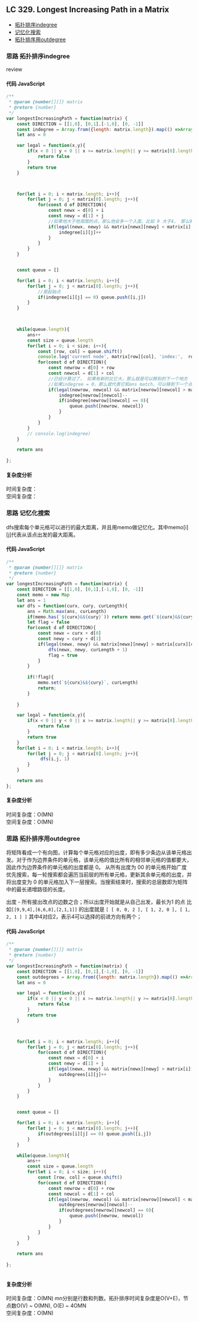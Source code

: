 ## LC 329. Longest Increasing Path in a Matrix

- [拓扑排序indegree](#思路-拓扑排序indegree)
- [记忆化搜索](#思路-记忆化搜索)
- [拓扑排序用outdegree](#思路-拓扑排序用outdegree)

### 思路 拓扑排序indegree
review

#### 代码 JavaScript

```JavaScript
/**
 * @param {number[][]} matrix
 * @return {number}
 */
var longestIncreasingPath = function(matrix) {
    const DIRECTION = [[1,0], [0,1],[-1,0], [0, -1]]
    const indegree = Array.from({length: matrix.length}).map(() =>Array.from({length: matrix[0].length}).fill(0))
    let ans = 0

    var legal = function(x,y){
        if(x < 0 || y < 0 || x >= matrix.length|| y >= matrix[0].length){
            return false
        }
        return true
    }



    for(let i = 0; i < matrix.length; i++){
        for(let j = 0; j < matrix[0].length; j++){
            for(const d of DIRECTION){
                const newx = d[0] + i
                const newy = d[1] + j
                //如果他大于他周围的点，那么他会多一个入度。比如 9 大于4， 那么9 就从4有一个入度。
                if(legal(newx, newy) && matrix[newx][newy] < matrix[i][j]){
                    indegree[i][j]++
                }
            }
        }
    }


    const queue = []

    for(let i = 0; i < matrix.length; i++){
        for(let j = 0; j < matrix[0].length; j++){
            //是起始点
            if(indegree[i][j] == 0) queue.push([i,j])
        }
    }

    

    while(queue.length){
        ans++
        const size = queue.length
        for(let i = 0; i < size; i++){
            const [row, col] = queue.shift()
            console.log('current node', matrix[row][col], 'index:',  row, col)
            for(const d of DIRECTION){
                const newrow = d[0] + row
                const newcol = d[1] + col
                //已经计算过了， 如果有新的比它大，那么就是可以移到的下一个地方
                //如果indegree = 0，那么就代表它和ans match，可以移到下一个点
                if(legal(newrow, newcol) && matrix[newrow][newcol] > matrix[row][col]){
                    indegree[newrow][newcol]--
                    if(indegree[newrow][newcol] == 0){
                        queue.push([newrow, newcol])
                    }
                }
            }
        }
        // console.log(indegree)
    }

    return ans
    
};

```

#### 复杂度分析
时间复杂度： </br>
空间复杂度：
### 思路 记忆化搜索
dfs搜索每个单元格可以进行的最大距离，并且用memo做记忆化。其中memo[i][j]代表从该点出发的最大距离。
#### 代码 JavaScript

```JavaScript
/**
 * @param {number[][]} matrix
 * @return {number}
 */
var longestIncreasingPath = function(matrix) {
    const DIRECTION = [[1,0], [0,1],[-1,0], [0, -1]]
    const memo = new Map
    let ans = 1
    var dfs = function(curx, cury, curLength){
        ans = Math.max(ans, curLength)
        if(memo.has(`${curx}&${cury}`)) return memo.get(`${curx}&${cury}`)
        let flag = false
        for(const d of DIRECTION){
            const newx = curx + d[0]
            const newy = cury + d[1]
            if(legal(newx, newy) && matrix[newx][newy] > matrix[curx][cury]){
                dfs(newx, newy, curLength + 1)
                flag = true
            }
        }
        
        if(!flag){
            memo.set(`${curx}&${cury}`, curLength)
            return;
        }
        
    }

    var legal = function(x,y){
        if(x < 0 || y < 0 || x >= matrix.length|| y >= matrix[0].length){
            return false
        }
        return true
    }
    for(let i = 0; i < matrix.length; i++){
        for(let j = 0; j < matrix[0].length; j++){
             dfs(i,j, 1)
        }
    }

    return ans
};

```

#### 复杂度分析
时间复杂度：O(MN) </br>
空间复杂度：O(MN)


### 思路 拓扑排序用outdegree
将矩阵看成一个有向图，计算每个单元格对应的出度，即有多少条边从该单元格出发。对于作为边界条件的单元格，该单元格的值比所有的相邻单元格的值都要大，因此作为边界条件的单元格的出度都是 0。
从所有出度为 00 的单元格开始广度优先搜索，每一轮搜索都会遍历当前层的所有单元格，更新其余单元格的出度，并将出度变为 0 的单元格加入下一层搜索。当搜索结束时，搜索的总层数即为矩阵中的最长递增路径的长度。

出度 - 所有接出改点的边数之合；所以出度开始就是从自己出发，最长为1 的点
比如`[[9,9,4],[6,6,8],[2,1,1]]` 的出度就是 `[ [ 0, 0, 2 ], [ 1, 2, 0 ], [ 1, 2, 1 ] ]` 其中4对应2，表示4可以选择的前进方向有两个；


#### 代码 JavaScript

```JavaScript
/**
 * @param {number[][]} matrix
 * @return {number}
 */
var longestIncreasingPath = function(matrix) {
    const DIRECTION = [[1,0], [0,1],[-1,0], [0, -1]]
    const outdegrees = Array.from({length: matrix.length}).map(() =>Array.from({length: matrix[0].length}).fill(0))
    let ans = 0

    var legal = function(x,y){
        if(x < 0 || y < 0 || x >= matrix.length|| y >= matrix[0].length){
            return false
        }
        return true
    }



    for(let i = 0; i < matrix.length; i++){
        for(let j = 0; j < matrix[0].length; j++){
            for(const d of DIRECTION){
                const newx = d[0] + i
                const newy = d[1] + j
                if(legal(newx, newy) && matrix[newx][newy] > matrix[i][j]){
                    outdegrees[i][j]++
                }
            }
        }
    }


    const queue = []

    for(let i = 0; i < matrix.length; i++){
        for(let j = 0; j < matrix[0].length; j++){
            if(outdegrees[i][j] == 0) queue.push([i,j])
        }
    }

    while(queue.length){
        ans++
        const size = queue.length
        for(let i = 0; i < size; i++){
            const [row, col] = queue.shift()
            for(const d of DIRECTION){
                const newrow = d[0] + row
                const newcol = d[1] + col
                if(legal(newrow, newcol) && matrix[newrow][newcol] < matrix[row][col]){
                    outdegrees[newrow][newcol]--
                    if(outdegrees[newrow][newcol] == 0){
                        queue.push([newrow, newcol])
                    }
                }
            }
        }
    }

    return ans
    
};



```

#### 复杂度分析
时间复杂度：O(MN) mn分别是行数和列数。拓扑排序时间复杂度是O(V+E)，节点数O(V) ~ O(MN), O(E) ~ 4OMN </br>
空间复杂度：O(MN)
